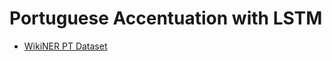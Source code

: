 # Portuguese Accentuation with LSTM

- [WikiNER PT Dataset](https://figshare.com/articles/Learning_multilingual_named_entity_recognition_from_Wikipedia/5462500)
